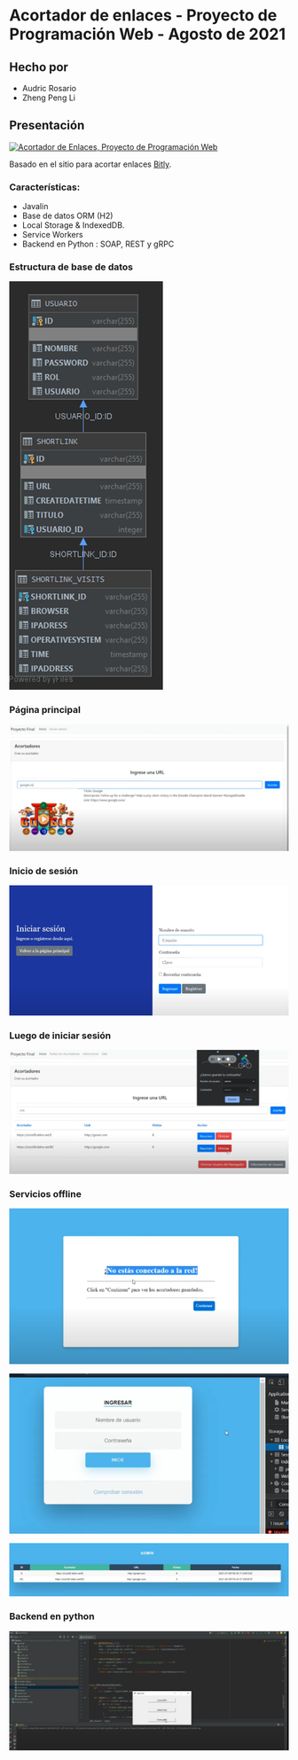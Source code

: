 # Acortador de enlaces - Proyecto de Programación Web - Agosto de 2021

## Hecho por

- Audric Rosario
- Zheng Peng Li

## Presentación

[![Acortador de Enlaces, Proyecto de Programación Web
](http://img.youtube.com/vi/ehyupnTtSqw/0.jpg)](http://www.youtube.com/watch?v=ehyupnTtSqw&ab_channel=AudricRosario "Acortador de enlaces")

Basado en el sitio para acortar enlaces [Bitly](https://bitly.com/).

### Características:

- Javalin
- Base de datos ORM (H2)
- Local Storage & IndexedDB.
- Service Workers
- Backend en Python : SOAP, REST y gRPC

### Estructura de base de datos

![Estructura de datos](readme/database-structure.png)

### Página principal

![Página principal](readme/main-page.png)

### Inicio de sesión

![Inicio de sesión](readme/login.png)

### Luego de iniciar sesión

![Página principal después de inicio de sesión](readme/online.png)

### Servicios offline

![Advertencia de que está sin conexión](readme/offline-warning.png)

![Inicio offline](readme/offline-login.png)

![Datos guardados para ver offline](readme/offline-data.png)

### Backend en python

![estructura de datos](readme/backend.png)
